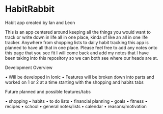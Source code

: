 # HabitRabbit
Habit app created by Ian and Leon 

This is an app centered around keeping all the things you would want to track or write down in life all in one place, kinda of like an all in one life tracker. Anywhere from shopping lists to daily habit tracking this app is planned to have all that in one place. 
Please feel free to add any notes onto this page that you see fit
I will come back and add my notes that I have been taking into this repository so we can both see where our heads are at. 

Development Overview

• Will be developed in Ionic 
• Features will be broken down into parts and worked on 1 or 2 at a time starting with the shopping and habits tabs 

Future planned and possible features/tabs 

• shopping 
• habits 
• to do lists 
• financial planning 
• goals
• fitness
• recipes 
• school 
• general notes/lists 
• calendar 
• reasons/motivation 
